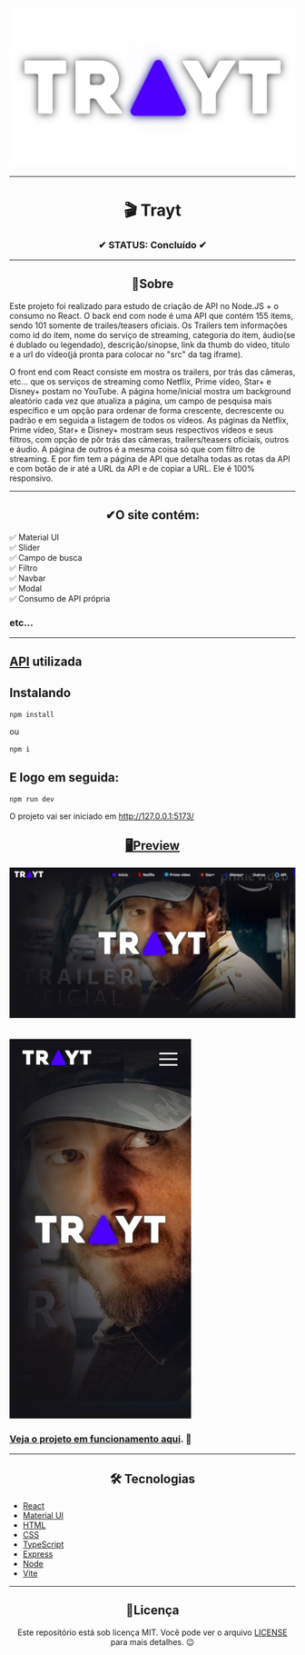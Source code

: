 <div align="center">
  <img width="600" src="src/assets/logo trayt with triangle purple and txt white_00000.png">
</div>

---

<h1 align="center">🎬 Trayt</h1>
<h3 align="center">✔ STATUS: Concluído ✔</h3>

---

<h2 align="center">📖Sobre</h2>

<p align="left">Este projeto foi realizado para estudo de criação de API no Node.JS + o consumo no React. O back end com node é uma API que contém 155 items, sendo 101 somente de trailes/teasers oficiais. Os Trailers tem informações como id do item, nome do serviço de streaming, categoria do item, áudio(se é dublado ou legendado), descrição/sinopse, link da thumb do video, titulo e a url do vídeo(já pronta para colocar no "src" da tag iframe).

O front end com React consiste em mostra os trailers, por trás das câmeras, etc... que os serviços de streaming como Netflix, Prime vídeo, Star+ e Disney+ postam no YouTube. A página home/inicial mostra um background aleatório cada vez que atualiza a página, um campo de pesquisa mais específico e um opção para ordenar de forma crescente, decrescente ou padrão e em seguida a listagem de todos os vídeos. As páginas da Netflix, Prime vídeo, Star+ e Disney+ mostram seus respectivos vídeos e seus filtros, com opção de pôr trás das câmeras, trailers/teasers oficiais, outros e áudio. A página de outros é a mesma coisa só que com filtro de streaming. E por fim tem a página de API que detalha todas as rotas da API e com botão de ir até a URL da API e de copiar a URL. Ele é 100% responsivo.</p>

---

<h2 align="center">✔O site contém:</h2>

✅ Material UI<br>
✅ Slider<br>
✅ Campo de busca<br>
✅ Filtro<br>
✅ Navbar<br>
✅ Modal<br>
✅ Consumo de API própria<br>
### etc...
---

<h2><a href='https://github.com/gabriell-c/trayt-node'/>API</a> utilizada</h2>

<h2>Instalando</h2>

```
npm install
```
ou
```
npm i
```

<h2>E logo em seguida:</h2>

```
npm run dev
```

<p>O projeto vai ser iniciado em <a target="_blank" href='http://127.0.0.1:5173/'>http://127.0.0.1:5173/</p>

<h2 align="center">🖥Preview</h2>

<img src="readme_imgs/trayt_desktop.JPG" alt="Previw desktop"></img>
<br>
<br>
<br>
<img src="readme_imgs/trayt_mobile.JPG" alt="Previw mobile"></img>

### Veja o projeto em funcionamento <a target="_blank" href='https://trayt.netlify.app/'>aqui</a>. 🧐

---

<h2 align="center">🛠 Tecnologias</h2>

- [React](https://pt-br.reactjs.org/)
- [Material UI](https://mui.com/pt/)
- [HTML](https://html.com/)
- [CSS](https://developer.mozilla.org/pt-BR/docs/Web/CSS)
- [TypeScript](https://www.typescriptlang.org/)
- [Express](https://expressjs.com/pt-br/)
- [Node](https://nodejs.org/en/)
- [Vite](https://vitejs.dev/)

---

<h2 align="center">📝Licença</h2>

<p align="center">
   Este repositório está sob licença MIT. Você pode ver o arquivo <a href="https://github.com/gabriell-c/Monster-gym/blob/main/License"> LICENSE</a>
   para mais detalhes. 😉
</p>
